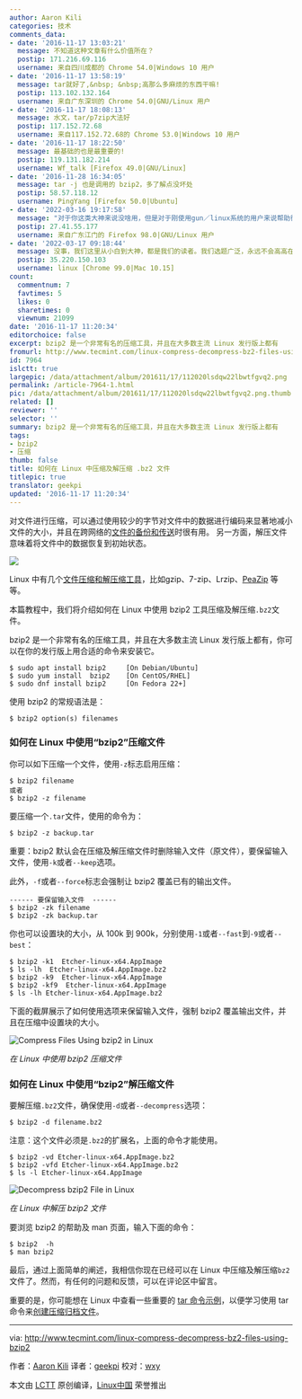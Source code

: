 ```yaml
---
author: Aaron Kili
categories: 技术
comments_data:
- date: '2016-11-17 13:03:21'
  message: 不知道这种文章有什么价值所在？
  postip: 171.216.69.116
  username: 来自四川成都的 Chrome 54.0|Windows 10 用户
- date: '2016-11-17 13:58:19'
  message: tar就好了,&nbsp; &nbsp;高那么多麻烦的东西干嘛!
  postip: 113.102.132.164
  username: 来自广东深圳的 Chrome 54.0|GNU/Linux 用户
- date: '2016-11-17 18:08:13'
  message: 水文，tar/p7zip大法好
  postip: 117.152.72.68
  username: 来自117.152.72.68的 Chrome 53.0|Windows 10 用户
- date: '2016-11-17 18:22:50'
  message: 最基础的也是最重要的!
  postip: 119.131.182.214
  username: Wf_talk [Firefox 49.0|GNU/Linux]
- date: '2016-11-28 16:34:05'
  message: tar -j 也是调用的 bzip2，多了解点没坏处
  postip: 58.57.118.12
  username: PingYang [Firefox 50.0|Ubuntu]
- date: '2022-03-16 19:17:58'
  message: "对于你这类大神来说没啥用，但是对于刚使用gun／linux系统的用户来说帮助很大。<br />\r\n请多些理解多些关爱小白用户。<br />\r\n有的人不要懂得些皮毛就自以为是(请勿对号入坐）"
  postip: 27.41.55.177
  username: 来自广东江门的 Firefox 98.0|GNU/Linux 用户
- date: '2022-03-17 09:18:44'
  message: 没事，我们这里从小白到大神，都是我们的读者。我们选题广泛，永远不会高高在上不发面对初学者的内容。
  postip: 35.220.150.103
  username: linux [Chrome 99.0|Mac 10.15]
count:
  commentnum: 7
  favtimes: 5
  likes: 0
  sharetimes: 0
  viewnum: 21099
date: '2016-11-17 11:20:34'
editorchoice: false
excerpt: bzip2 是一个非常有名的压缩工具，并且在大多数主流 Linux 发行版上都有
fromurl: http://www.tecmint.com/linux-compress-decompress-bz2-files-using-bzip2
id: 7964
islctt: true
largepic: /data/attachment/album/201611/17/112020lsdqw22lbwtfgvq2.png
permalink: /article-7964-1.html
pic: /data/attachment/album/201611/17/112020lsdqw22lbwtfgvq2.png.thumb.jpg
related: []
reviewer: ''
selector: ''
summary: bzip2 是一个非常有名的压缩工具，并且在大多数主流 Linux 发行版上都有
tags:
- bzip2
- 压缩
thumb: false
title: 如何在 Linux 中压缩及解压缩 .bz2 文件
titlepic: true
translator: geekpi
updated: '2016-11-17 11:20:34'
---
```


对文件进行压缩，可以通过使用较少的字节对文件中的数据进行编码来显著地减小文件的大小，并且在跨网络的[文件的备份和传送](/article-4503-1.html)时很有用。 另一方面，解压文件意味着将文件中的数据恢复到初始状态。


![](/data/attachment/album/201611/17/112020lsdqw22lbwtfgvq2.png)


Linux 中有几个[文件压缩和解压缩工具](http://www.tecmint.com/command-line-archive-tools-for-linux/)，比如gzip、7-zip、Lrzip、[PeaZip](http://www.tecmint.com/peazip-linux-file-manager-and-file-archive-tool/) 等等。


本篇教程中，我们将介绍如何在 Linux 中使用 bzip2 工具压缩及解压缩`.bz2`文件。


bzip2 是一个非常有名的压缩工具，并且在大多数主流 Linux 发行版上都有，你可以在你的发行版上用合适的命令来安装它。



```
$ sudo apt install bzip2     [On Debian/Ubuntu] 
$ sudo yum install  bzip2    [On CentOS/RHEL]
$ sudo dnf install bzip2     [On Fedora 22+]

```

使用 bzip2 的常规语法是：



```
$ bzip2 option(s) filenames 

```

### 如何在 Linux 中使用“bzip2”压缩文件


你可以如下压缩一个文件，使用`-z`标志启用压缩：



```
$ bzip2 filename
或者
$ bzip2 -z filename

```

要压缩一个`.tar`文件，使用的命令为：



```
$ bzip2 -z backup.tar

```

重要：bzip2 默认会在压缩及解压缩文件时删除输入文件（原文件），要保留输入文件，使用`-k`或者`--keep`选项。


此外，`-f`或者`--force`标志会强制让 bzip2 覆盖已有的输出文件。



```
------ 要保留输入文件  ------
$ bzip2 -zk filename
$ bzip2 -zk backup.tar

```

你也可以设置块的大小，从 100k 到 900k，分别使用`-1`或者`--fast`到`-9`或者`--best`：



```
$ bzip2 -k1  Etcher-linux-x64.AppImage
$ ls -lh  Etcher-linux-x64.AppImage.bz2 
$ bzip2 -k9  Etcher-linux-x64.AppImage 
$ bzip2 -kf9  Etcher-linux-x64.AppImage 
$ ls -lh Etcher-linux-x64.AppImage.bz2 

```

下面的截屏展示了如何使用选项来保留输入文件，强制 bzip2 覆盖输出文件，并且在压缩中设置块的大小。


![Compress Files Using bzip2 in Linux](/data/attachment/album/201611/17/112036jc9a3hhrtf05ca10.png)


*在 Linux 中使用 bzip2 压缩文件*


### 如何在 Linux 中使用“bzip2”解压缩文件


要解压缩`.bz2`文件，确保使用`-d`或者`--decompress`选项：



```
$ bzip2 -d filename.bz2

```

注意：这个文件必须是`.bz2`的扩展名，上面的命令才能使用。



```
$ bzip2 -vd Etcher-linux-x64.AppImage.bz2 
$ bzip2 -vfd Etcher-linux-x64.AppImage.bz2 
$ ls -l Etcher-linux-x64.AppImage 

```

![Decompress bzip2 File in Linux](/data/attachment/album/201611/17/112037k5htj2500hil8oi8.png)


*在 Linux 中解压 bzip2 文件*


要浏览 bzip2 的帮助及 man 页面，输入下面的命令：



```
$ bzip2  -h
$ man bzip2

```

最后，通过上面简单的阐述，我相信你现在已经可以在 Linux 中压缩及解压缩`bz2`文件了。然而，有任何的问题和反馈，可以在评论区中留言。


重要的是，你可能想在 Linux 中查看一些重要的 [tar 命令示例](/article-7802-1.html)，以便学习使用 tar 命令来[创建压缩归档文件](http://www.tecmint.com/compress-files-and-finding-files-in-linux/)。




---


via: <http://www.tecmint.com/linux-compress-decompress-bz2-files-using-bzip2>


作者：[Aaron Kili](http://www.tecmint.com/author/aaronkili/) 译者：[geekpi](https://github.com/geekpi) 校对：[wxy](https://github.com/wxy)


本文由 [LCTT](https://github.com/LCTT/TranslateProject) 原创编译，[Linux中国](https://linux.cn/) 荣誉推出